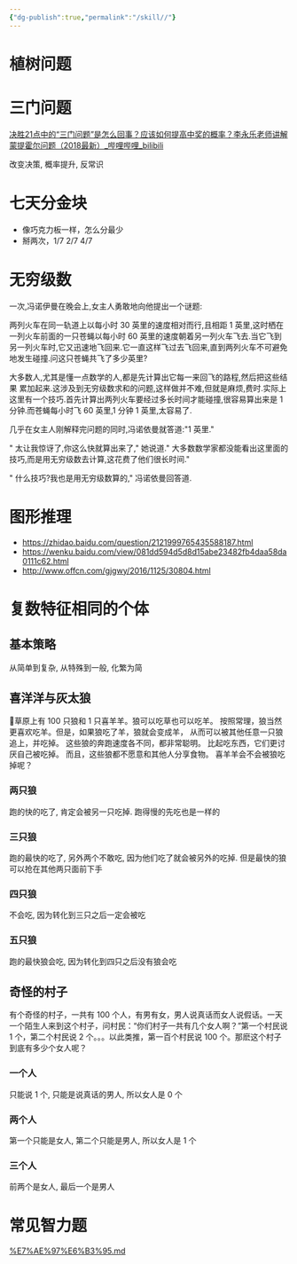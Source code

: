 ```yaml
---
{"dg-publish":true,"permalink":"/skill//"}
---
```



# 植树问题

# 三门问题

[决胜21点中的“三门问题”是怎么回事？应该如何提高中奖的概率？李永乐老师讲解蒙提霍尔问题（2018最新）\_哔哩哔哩\_bilibili](https://www.bilibili.com/video/BV1ws411j7Mb/?spm_id_from=333.337.search-card.all.click&vd_source=db8a4b4129af2e1d7a3e3f6357bb4d45)

改变决策, 概率提升, 反常识

# 七天分金块

+ 像巧克力板一样，怎么分最少
+ 掰两次，1/7 2/7 4/7

# 无穷级数

一次,冯诺伊曼在晚会上,女主人勇敢地向他提出一个谜题:

两列火车在同一轨道上以每小时 30 英里的速度相对而行,且相距 1 英里,这时栖在一列火车前面的一只苍蝇以每小时 60 英里的速度朝着另一列火车飞去.当它飞到另一列火车时,它又迅速地飞回来.它一直这样飞过去飞回来,直到两列火车不可避免地发生碰撞.问这只苍蝇共飞了多少英里?

大多数人,尤其是懂一点数学的人,都是先计算出它每一来回飞的路程,然后把这些结果 累加起来.这涉及到无穷级数求和的问题,这样做并不难,但就是麻烦,费时.实际上这里有一个技巧.首先计算出两列火车要经过多长时间才能碰撞,很容易算出来是 1 分钟.而苍蝇每小时飞 60 英里,1 分钟 1 英里,太容易了.

几乎在女主人刚解释完问题的同时,冯诺依曼就答道:"1 英里."

" 太让我惊讶了,你这么快就算出来了," 她说道." 大多数数学家都没能看出这里面的技巧,而是用无穷级数去计算,这花费了他们很长时间."

" 什么技巧?我也是用无穷级数算的," 冯诺依曼回答道.

# 图形推理

+ https://zhidao.baidu.com/question/2121999765435588187.html
+ https://wenku.baidu.com/view/081dd594d5d8d15abe23482fb4daa58da0111c62.html
+ http://www.offcn.com/gjgwy/2016/1125/30804.html

# 复数特征相同的个体

## 基本策略

从简单到复杂, 从特殊到一般, 化繁为简

## 喜洋洋与灰太狼

 草原上有 100 只狼和 1 只喜羊羊。狼可以吃草也可以吃羊。 按照常理，狼当然更喜欢吃羊。但是，如果狼吃了羊，狼就会变成羊， 从而可以被其他任意一只狼追上，并吃掉。 这些狼的奔跑速度各不同，都非常聪明。 比起吃东西，它们更讨厌自己被吃掉。 而且，这些狼都不愿意和其他人分享食物。 喜羊羊会不会被狼吃掉呢？

### 两只狼

跑的快的吃了, 肯定会被另一只吃掉. 跑得慢的先吃也是一样的

### 三只狼

跑的最快的吃了, 另外两个不敢吃, 因为他们吃了就会被另外的吃掉. 但是最快的狼可以抢在其他两只面前下手

### 四只狼

不会吃, 因为转化到三只之后一定会被吃

### 五只狼

跑的最快狼会吃, 因为转化到四只之后没有狼会吃

## 奇怪的村子

有个奇怪的村子，一共有 100 个人，有男有女，男人说真话而女人说假话。一天一个陌生人来到这个村子，问村民：“你们村子一共有几个女人啊？”第一个村民说 1 个，第二个村民说 2 个。。。以此类推，第一百个村民说 100 个。那麽这个村子到底有多少个女人呢？

### 一个人

只能说 1 个, 只能是说真话的男人, 所以女人是 0 个

### 两个人

第一个只能是女人, 第二个只能是男人, 所以女人是 1 个

### 三个人

前两个是女人, 最后一个是男人

# 常见智力题

[%E7%AE%97%E6%B3%95.md](https://github.com/CavsZhouyou/Front-End-Interview-Notebook/blob/master/%E7%AE%97%E6%B3%95/%E7%AE%97%E6%B3%95.md#%E5%B8%B8%E8%A7%81%E9%9D%A2%E8%AF%95%E6%99%BA%E5%8A%9B%E9%A2%98%E6%80%BB%E7%BB%93)
